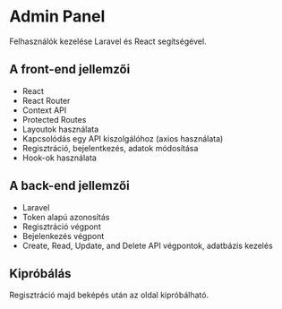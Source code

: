 # Admin Panel

Felhasználók kezelése Laravel és React segítségével.

## A front-end jellemzői

- React
- React Router
- Context API
- Protected Routes
- Layoutok használata
- Kapcsolódás egy API kiszolgálóhoz (axios használata)
- Regisztráció, bejelentkezés, adatok módosítása
- Hook-ok használata

## A back-end jellemzői

- Laravel
- Token alapú azonosítás
- Regisztráció végpont
- Bejelenkezés végpont
- Create, Read, Update, and Delete API végpontok, adatbázis kezelés

## Kipróbálás

Regisztráció majd beképés után az oldal kipróbálható.
